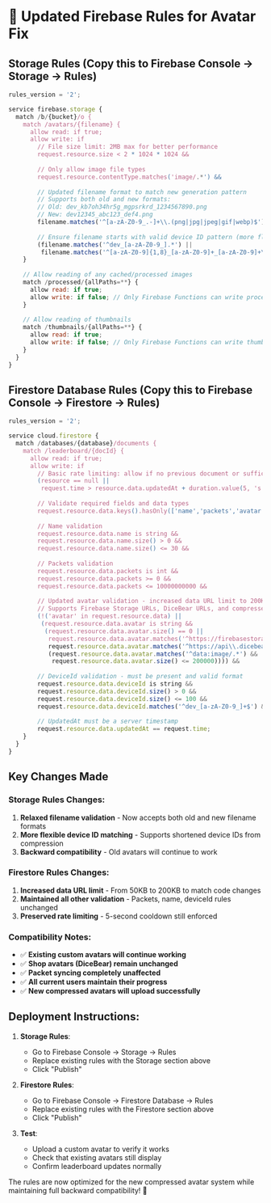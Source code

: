 # 🔧 Updated Firebase Rules for Avatar Fix

## Storage Rules (Copy this to Firebase Console → Storage → Rules)

```javascript
rules_version = '2';

service firebase.storage {
  match /b/{bucket}/o {
    match /avatars/{filename} {
      allow read: if true;
      allow write: if
        // File size limit: 2MB max for better performance
        request.resource.size < 2 * 1024 * 1024 &&
        
        // Only allow image file types
        request.resource.contentType.matches('image/.*') &&
        
        // Updated filename format to match new generation pattern
        // Supports both old and new formats:
        // Old: dev_kb7oh34hr5g_mgpsrkrd_1234567890.png
        // New: dev12345_abc123_def4.png
        filename.matches('^[a-zA-Z0-9_.-]+\\.(png|jpg|jpeg|gif|webp)$') &&
        
        // Ensure filename starts with valid device ID pattern (more flexible)
        (filename.matches('^dev_[a-zA-Z0-9_].*') || 
         filename.matches('^[a-zA-Z0-9]{1,8}_[a-zA-Z0-9]+_[a-zA-Z0-9]+\\.(png|jpg|jpeg|gif|webp)$'));
    }
    
    // Allow reading of any cached/processed images
    match /processed/{allPaths=**} {
      allow read: if true;
      allow write: if false; // Only Firebase Functions can write processed images
    }
    
    // Allow reading of thumbnails
    match /thumbnails/{allPaths=**} {
      allow read: if true;
      allow write: if false; // Only Firebase Functions can write thumbnails
    }
  }
}
```

## Firestore Database Rules (Copy this to Firebase Console → Firestore → Rules)

```javascript
rules_version = '2';

service cloud.firestore {
  match /databases/{database}/documents {
    match /leaderboard/{docId} {
      allow read: if true;
      allow write: if
        // Basic rate limiting: allow if no previous document or sufficient time has passed
        (resource == null || 
         request.time > resource.data.updatedAt + duration.value(5, 's')) &&
        
        // Validate required fields and data types
        request.resource.data.keys().hasOnly(['name','packets','avatar','updatedAt','deviceId']) &&
        
        // Name validation
        request.resource.data.name is string &&
        request.resource.data.name.size() > 0 &&
        request.resource.data.name.size() <= 30 &&
        
        // Packets validation
        request.resource.data.packets is int &&
        request.resource.data.packets >= 0 &&
        request.resource.data.packets <= 10000000000 &&
        
        // Updated avatar validation - increased data URL limit to 200KB
        // Supports Firebase Storage URLs, DiceBear URLs, and compressed data URLs
        (!('avatar' in request.resource.data) || 
         (request.resource.data.avatar is string && 
          (request.resource.data.avatar.size() == 0 || 
           request.resource.data.avatar.matches('^https://firebasestorage\\.googleapis\\.com/.*') ||
           request.resource.data.avatar.matches('^https://api\\.dicebear\\.com/.*') ||
           (request.resource.data.avatar.matches('^data:image/.*') && 
            request.resource.data.avatar.size() <= 200000)))) &&
        
        // DeviceId validation - must be present and valid format
        request.resource.data.deviceId is string &&
        request.resource.data.deviceId.size() > 0 &&
        request.resource.data.deviceId.size() <= 100 &&
        request.resource.data.deviceId.matches('^dev_[a-zA-Z0-9_]+$') &&
        
        // UpdatedAt must be a server timestamp
        request.resource.data.updatedAt == request.time;
    }
  }
}
```

## Key Changes Made

### Storage Rules Changes:
1. **Relaxed filename validation** - Now accepts both old and new filename formats
2. **More flexible device ID matching** - Supports shortened device IDs from compression
3. **Backward compatibility** - Old avatars will continue to work

### Firestore Rules Changes:
1. **Increased data URL limit** - From 50KB to 200KB to match code changes
2. **Maintained all other validation** - Packets, name, deviceId rules unchanged
3. **Preserved rate limiting** - 5-second cooldown still enforced

### Compatibility Notes:
- ✅ **Existing custom avatars will continue working**
- ✅ **Shop avatars (DiceBear) remain unchanged**
- ✅ **Packet syncing completely unaffected**
- ✅ **All current users maintain their progress**
- ✅ **New compressed avatars will upload successfully**

## Deployment Instructions:

1. **Storage Rules**: 
   - Go to Firebase Console → Storage → Rules
   - Replace existing rules with the Storage section above
   - Click "Publish"

2. **Firestore Rules**:
   - Go to Firebase Console → Firestore Database → Rules  
   - Replace existing rules with the Firestore section above
   - Click "Publish"

3. **Test**:
   - Upload a custom avatar to verify it works
   - Check that existing avatars still display
   - Confirm leaderboard updates normally

The rules are now optimized for the new compressed avatar system while maintaining full backward compatibility! 🚀